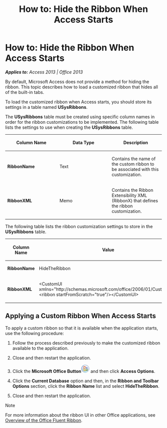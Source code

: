 ﻿---
title: 'How to: Hide the Ribbon When Access Starts'
TOCTitle: 'How to: Hide the Ribbon When Access Starts'
ms:assetid: f98bab58-8094-1c56-f70b-ced2e7849574
ms:mtpsurl: https://msdn.microsoft.com/en-us/library/Ff837012(v=office.15)
ms:contentKeyID: 48548817
ms.date: 09/18/2015
mtps_version: v=office.15
---

# How to: Hide the Ribbon When Access Starts


_**Applies to:** Access 2013 | Office 2013_

By default, Microsoft Access does not provide a method for hiding the ribbon. This topic describes how to load a customized ribbon that hides all of the built-in tabs.

To load the customized ribbon when Access starts, you should store its settings in a table named **USysRibbons**.

The **USysRibbons** table must be created using specific column names in order for the ribbon customizations to be implemented. The following table lists the settings to use when creating the **USysRibbons** table.

<table>
<colgroup>
<col style="width: 33%" />
<col style="width: 33%" />
<col style="width: 33%" />
</colgroup>
<thead>
<tr class="header">
<th><p>Column Name</p></th>
<th><p>Data Type</p></th>
<th><p>Description</p></th>
</tr>
</thead>
<tbody>
<tr class="odd">
<td><p><strong>RibbonName</strong></p></td>
<td><p>Text</p></td>
<td><p>Contains the name of the custom ribbon to be associated with this customization.</p></td>
</tr>
<tr class="even">
<td><p><strong>RibbonXML</strong></p></td>
<td><p>Memo</p></td>
<td><p>Contains the Ribbon Extensibility XML (RibbonX) that defines the ribbon customization.</p></td>
</tr>
</tbody>
</table>


The following table lists the ribbon customization settings to store in the **USysRibbons** table.

<table>
<colgroup>
<col style="width: 50%" />
<col style="width: 50%" />
</colgroup>
<thead>
<tr class="header">
<th><p>Column Name</p></th>
<th><p>Value</p></th>
</tr>
</thead>
<tbody>
<tr class="odd">
<td><p><strong>RibbonName</strong></p></td>
<td><p>HideTheRibbon</p></td>
</tr>
<tr class="even">
<td><p><strong>RibbonXML</strong></p></td>
<td><p>&lt;CustomUI xmlns=&quot;http://schemas.microsoft.com/office/2006/01/CustomUI&quot;&gt; &lt;ribbon startFromScratch=&quot;true&quot;/&gt;&lt;/CustomUI&gt;</p></td>
</tr>
</tbody>
</table>


## Applying a Custom Ribbon When Access Starts

To apply a custom ribbon so that it is available when the application starts, use the following procedure:

1.  Follow the process described previously to make the customized ribbon available to the application.

2.  Close and then restart the application.

3.  Click the **Microsoft Office Button**![O12FileMenuButton\_ZA10077102](images/Ff837012.O12FileMenuButton_ZA10077102(Office.15).gif "O12FileMenuButton_ZA10077102") and then click **Access Options**.

4.  Click the **Current Database** option and then, in the **Ribbon and Toolbar Options** section, click the **Ribbon Name** list and select **HideTheRibbon**.

5.  Close and then restart the application.


> [!NOTE]
> <P>For more information about the ribbon UI in other Office applications, see <A href="https://msdn.microsoft.com/en-us/library/ff862537(v=office.15)">Overview of the Office Fluent Ribbon</A>.</P>


